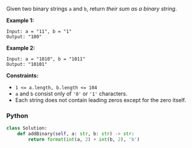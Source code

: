 Given two binary strings  `a`  and  `b`, return  _their sum as a binary string_.

**Example 1:**
```
Input: a = "11", b = "1"
Output: "100"
```

**Example 2:**
```
Input: a = "1010", b = "1011"
Output: "10101"
```

**Constraints:**

-   `1 <= a.length, b.length <= 104`
-   `a`  and  `b`  consist only of  `'0'`  or  `'1'`  characters.
-   Each string does not contain leading zeros except for the zero itself.


### Python
```python
class Solution:
    def addBinary(self, a: str, b: str) -> str:
        return format(int(a, 2) + int(b, 2), 'b')
```